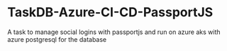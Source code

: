 # TaskDB-Azure-CI-CD-PassportJS
 A task to manage social logins with passportjs and run on azure aks with azure postgresql for the database
